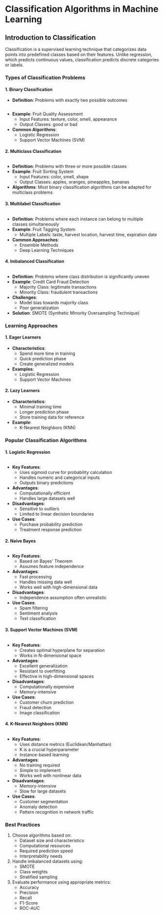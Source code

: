 # Classification Algorithms in Machine Learning

## Introduction to Classification

Classification is a supervised learning technique that categorizes data points into predefined classes based on their features. Unlike regression, which predicts continuous values, classification predicts discrete categories or labels.

### Types of Classification Problems

#### 1. Binary Classification

* **Definition**: Problems with exactly two possible outcomes

<figure><img src="../../../../../.gitbook/assets/image (5) (1).png" alt=""><figcaption></figcaption></figure>

* **Example**: Fruit Quality Assessment
  * Input Features: texture, color, smell, appearance
  * Output Classes: good or bad
* **Common Algorithms**:
  * Logistic Regression
  * Support Vector Machines (SVM)

#### 2. Multiclass Classification

<figure><img src="../../../../../.gitbook/assets/image (8) (1).png" alt=""><figcaption></figcaption></figure>

* **Definition**: Problems with three or more possible classes
* **Example**: Fruit Sorting System
  * Input Features: color, smell, shape
  * Output Classes: apples, oranges, pineapples, bananas
* **Algorithms**: Most binary classification algorithms can be adapted for multiclass problems

#### 3. Multilabel Classification

<figure><img src="../../../../../.gitbook/assets/image (9) (1).png" alt=""><figcaption></figcaption></figure>





* **Definition**: Problems where each instance can belong to multiple classes simultaneously
* **Example**: Fruit Tagging System
  * Multiple Labels: taste, harvest location, harvest time, expiration date
* **Common Approaches**:
  * Ensemble Methods
  * Deep Learning Techniques

#### 4. Imbalanced Classification

<figure><img src="../../../../../.gitbook/assets/image (10) (1).png" alt=""><figcaption></figcaption></figure>

* **Definition**: Problems where class distribution is significantly uneven
* **Example**: Credit Card Fraud Detection
  * Majority Class: legitimate transactions
  * Minority Class: fraudulent transactions
* **Challenges**:
  * Model bias towards majority class
  * Poor generalization
* **Solution**: SMOTE (Synthetic Minority Oversampling Technique)

### Learning Approaches

#### 1. Eager Learners

* **Characteristics**:
  * Spend more time in training
  * Quick prediction phase
  * Create generalized models
* **Examples**:
  * Logistic Regression
  * Support Vector Machines

#### 2. Lazy Learners

* **Characteristics**:
  * Minimal training time
  * Longer prediction phase
  * Store training data for reference
* **Example**:
  * K-Nearest Neighbors (KNN)

### Popular Classification Algorithms

#### 1. Logistic Regression

<figure><img src="../../../../../.gitbook/assets/image (11) (1).png" alt=""><figcaption></figcaption></figure>

* **Key Features**:
  * Uses sigmoid curve for probability calculation
  * Handles numeric and categorical inputs
  * Outputs binary predictions
* **Advantages**:
  * Computationally efficient
  * Handles large datasets well
* **Disadvantages**:
  * Sensitive to outliers
  * Limited to linear decision boundaries
* **Use Cases**:
  * Purchase probability prediction
  * Treatment response prediction

#### 2. Naive Bayes

<figure><img src="../../../../../.gitbook/assets/image (12) (1).png" alt=""><figcaption></figcaption></figure>

* **Key Features**:
  * Based on Bayes' Theorem
  * Assumes feature independence
* **Advantages**:
  * Fast processing
  * Handles missing data well
  * Works well with high-dimensional data
* **Disadvantages**:
  * Independence assumption often unrealistic
* **Use Cases**:
  * Spam filtering
  * Sentiment analysis
  * Text classification

#### 3. Support Vector Machines (SVM)

<figure><img src="../../../../../.gitbook/assets/image (13) (1).png" alt=""><figcaption></figcaption></figure>

* **Key Features**:
  * Creates optimal hyperplane for separation
  * Works in N-dimensional space
* **Advantages**:
  * Excellent generalization
  * Resistant to overfitting
  * Effective in high-dimensional spaces
* **Disadvantages**:
  * Computationally expensive
  * Memory-intensive
* **Use Cases**:
  * Customer churn prediction
  * Fraud detection
  * Image classification

#### 4. K-Nearest Neighbors (KNN)

<figure><img src="../../../../../.gitbook/assets/image (14).png" alt=""><figcaption></figcaption></figure>

* **Key Features**:
  * Uses distance metrics (Euclidean/Manhattan)
  * K is a crucial hyperparameter
  * Instance-based learning
* **Advantages**:
  * No training required
  * Simple to implement
  * Works well with nonlinear data
* **Disadvantages**:
  * Memory-intensive
  * Slow for large datasets
* **Use Cases**:
  * Customer segmentation
  * Anomaly detection
  * Pattern recognition in network traffic

### Best Practices

1. Choose algorithms based on:
   * Dataset size and characteristics
   * Computational resources
   * Required prediction speed
   * Interpretability needs
2. Handle imbalanced datasets using:
   * SMOTE
   * Class weights
   * Stratified sampling
3. Evaluate performance using appropriate metrics:
   * Accuracy
   * Precision
   * Recall
   * F1-Score
   * ROC-AUC
